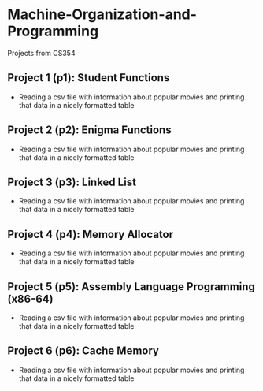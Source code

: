 # Machine-Organization-and-Programming
Projects from CS354

## Project 1 (p1): Student Functions
-  Reading a csv file with information about popular movies and printing that data in a nicely formatted table

## Project 2 (p2): Enigma Functions
-  Reading a csv file with information about popular movies and printing that data in a nicely formatted table

## Project 3 (p3): Linked List
-  Reading a csv file with information about popular movies and printing that data in a nicely formatted table

## Project 4 (p4): Memory Allocator
-  Reading a csv file with information about popular movies and printing that data in a nicely formatted table

## Project 5 (p5): Assembly Language Programming (x86-64)
-  Reading a csv file with information about popular movies and printing that data in a nicely formatted table

## Project 6 (p6): Cache Memory
-  Reading a csv file with information about popular movies and printing that data in a nicely formatted table
